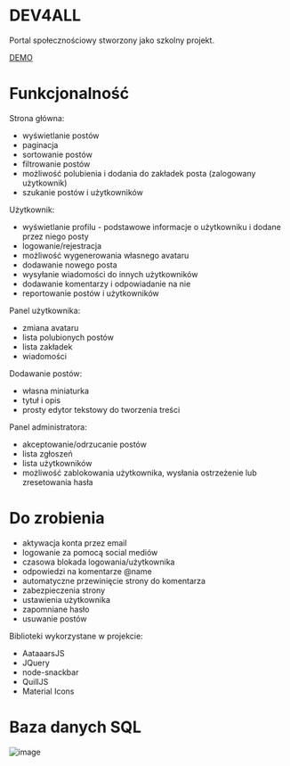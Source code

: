 # DEV4ALL

Portal społecznościowy stworzony jako szkolny projekt. 

[DEMO](https://dev4all.herokuapp.com/)

# Funkcjonalność

Strona główna:
- wyświetlanie postów
- paginacja
- sortowanie postów
- filtrowanie postów
- możliwość polubienia i dodania do zakładek posta (zalogowany użytkownik)
- szukanie postów i użytkowników

Użytkownik:
- wyświetlanie profilu - podstawowe informacje o użytkowniku i dodane przez niego posty
- logowanie/rejestracja
- możliwość wygenerowania własnego avataru
- dodawanie nowego posta
- wysyłanie wiadomości do innych użytkowników
- dodawanie komentarzy i odpowiadanie na nie
- reportowanie postów i użytkowników

Panel użytkownika:
- zmiana avataru
- lista polubionych postów
- lista zakładek
- wiadomości

Dodawanie postów:
- własna miniaturka
- tytuł i opis
- prosty edytor tekstowy do tworzenia treści

Panel administratora:
- akceptowanie/odrzucanie postów
- lista zgłoszeń
- lista użytkowników
- możliwość zablokowania użytkownika, wysłania ostrzeżenie lub zresetowania hasła


# Do zrobienia
- aktywacja konta przez email
- logowanie za pomocą social mediów
- czasowa blokada logowania/użytkownika
- odpowiedzi na komentarze @name
- automatyczne przewinięcie strony do komentarza
- zabezpieczenia strony
- ustawienia użytkownika 
- zapomniane hasło
- usuwanie postów


Biblioteki wykorzystane w projekcie:
- AataaarsJS
- JQuery
- node-snackbar
- QuillJS
- Material Icons

# Baza danych SQL

![image](https://user-images.githubusercontent.com/16516058/142082847-04f7511a-1e0e-446d-b9be-d9b20621ca64.png)



    
